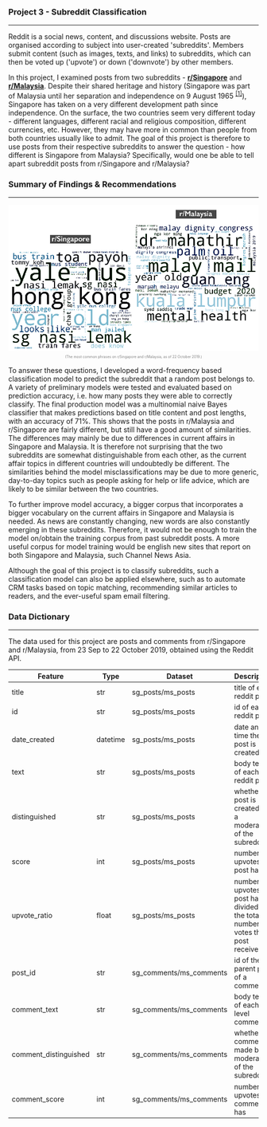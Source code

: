 ### Project 3 - Subreddit Classification
---
Reddit is a social news, content, and discussions website. Posts are organised according to subject into user-created 'subreddits'. Members submit content (such as images, texts, and links) to subreddits, which can then be voted up ('upvote') or down ('downvote') by other members.

In this project, I examined posts from two subreddits - [**r/Singapore**](https://www.reddit.com/r/singapore/) and [**r/Malaysia**](https://www.reddit.com/r/malaysia/). Despite their shared heritage and history (Singapore was part of Malaysia until her separation and independence on 9 August 1965 <sup>[[1]](http://eresources.nlb.gov.sg/history/events/dc1efe7a-8159-40b2-9244-cdb078755013)</sup>), Singapore has taken on a very different development path since independence. On the surface, the two countries seem very different today - different languages, different racial and religious composition, different currencies, etc. However, they may have more in common than people from both countries usually like to admit. The goal of this project is therefore to use posts from their respective subreddits to answer the question - how different is Singapore from Malaysia? Specifically, would one be able to tell apart subreddit posts from r/Singapore and r/Malaysia?

### Summary of Findings & Recommendations
---
<img src="./graphics/wordcloud_title.jpg" width=800 align = center>

<p style="font-size:7px; color:grey;" align='center'>(The most common phrases on r/Singapore and r/Malaysia, as of 22 October 2019.)</p>

To answer these questions, I developed a word-frequency based classification model to predict the subreddit that a random post belongs to. A variety of preliminary models were tested and evaluated based on prediction accuracy, i.e. how many posts they were able to correctly classify. The final production model was a multinomial naive Bayes classifier that makes predictions based on title content and post lengths, with an accuracy of 71%. This shows that the posts in r/Malaysia and r/Singapore are fairly different, but still have a good amount of similarities. The differences may mainly be due to differences in current affairs in Singapore and Malaysia. It is therefore not surprising that the two subreddits are somewhat distinguishable from each other, as the current affair topics in different countries will undoubtedly be different. The similarities behind the model misclassifications may be due to more generic, day-to-day topics such as people asking for help or life advice, which are likely to be similar between the two countries.

To further improve model accuracy, a bigger corpus that incorporates a bigger vocabulary on the current affairs in Singapore and Malaysia is needed. As news are constantly changing, new words are also constantly emerging in these subreddits. Therefore, it would not be enough to train the model on/obtain the training corpus from past subreddit posts. A more useful corpus for model training would be english new sites that report on both Singapore and Malaysia, such Channel News Asia.

Although the goal of this project is to classify subreddits, such a classification model can also be applied elsewhere, such as to automate CRM tasks based on topic matching, recommending similar articles to readers, and the ever-useful spam email filtering.

### Data Dictionary
---
The data used for this project are posts and comments from r/Singapore and r/Malaysia, from 23 Sep to 22 October 2019, obtained using the Reddit API.

|Feature|Type|Dataset|Description|
|---|---|---|---|
|title        |str      |sg_posts/ms_posts|title of each reddit post
|id           |str      |sg_posts/ms_posts|id of each reddit post
|date_created |datetime |sg_posts/ms_posts|date and time the post is created
|text         |str      |sg_posts/ms_posts|body text of each reddit post
|distinguished|str      |sg_posts/ms_posts|whether the post is created by a moderator of the subreddit
|score        |int      |sg_posts/ms_posts|number of upvotes a post has
|upvote_ratio |float    |sg_posts/ms_posts|number of upvotes a post has, divided by the total number of votes the post received
|post_id                 |str|sg_comments/ms_comments|id of the parent post of a comment
|comment_text            |str|sg_comments/ms_comments|body text of each top level comment
|comment_distinguished   |str|sg_comments/ms_comments|whether the comment is made by a moderator of the subreddit
|comment_score           |int|sg_comments/ms_comments|number of upvotes a comment has
